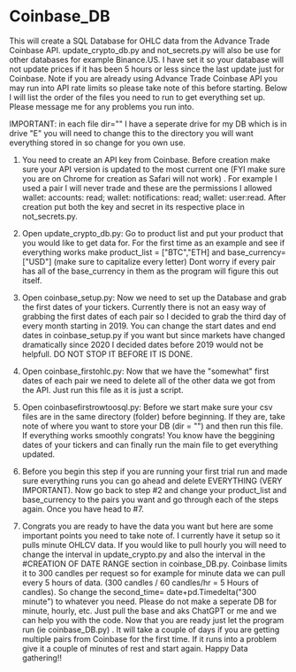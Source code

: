# Coinbase_DB
This will create a SQL Database for OHLC data from the Advance Trade Coinbase API. update_crypto_db.py and not_secrets.py will also be use for other databases for example Binance.US. I have set it so your database will not update prices if it has been 5 hours or less since the last update just for Coinbase. Note if you are already using Advance Trade Coinbase API you may run into API rate limits so please take note of this before starting. Below I will list the order of the files you need to run to get everything set up. Please message me for any problems you run into. 

IMPORTANT: in each file dir="" I have a seperate drive for my DB which is in drive "E" you will need to change this to the directory you will want everything stored in so change for you own use.

1. You need to create an API key from Coinbase. Before creation make sure your API version is updated to the most current one (FYI make    sure you are on Chrome for creation as Safari will not work) . For example I used a pair I will never trade and these are the permissions I allowed wallet: accounts: read; wallet: notifications: read; wallet: user:read. After creation put both the key and secret in its respective place in not_secrets.py.

2. Open update_crypto_db.py: 
Go to product list and put your product that you would like to get data for. For the first time as an example and see if everything     works make product_list = ["BTC","ETH] and base_currency= ["USD"] (make sure to capitalize every letter) Dont worry if every pair has all of the base_currency in them as the program will figure this out itself.
 
3. Open coinbase_setup.py: 
Now we need to set up the Database and grab the first dates of your tickers. Currently there is not an easy way of grabbing the first dates of each pair so I decided to grab the third day of every month starting in 2019. You can change the start dates and end dates in coinbase_setup.py if you want but since markets have changed dramatically since 2020 I decided dates before 2019 would not be helpfull. DO NOT STOP IT BEFORE IT IS DONE. 

4. Open coinbase_firstohlc.py: 
Now that we have the "somewhat" first dates of each pair we need to delete all of the other data we got from the API. Just run this file as it is just a script. 

5. Open coinbasefirstrowtoosql.py: 
Before we start make sure your csv files are in the same directory (folder) before beginning. If they are, take note of where you want to store your DB (dir = "") and then run this file. If everything works smoothly congrats! You know have the beggining dates of your tickers and can finally run the main file to get everything updated. 

6. Before you begin this step if you are running your first trial run and made sure everything runs you can go ahead and delete EVERYTHING (VERY IMPORTANT). Now go back to step #2 and change your product_list and base_currency to the pairs you want and go through each of the steps again. Once you have head to #7. 

7. Congrats you are ready to have the data you want but here are some important points you need to take note of. I currently have it setup so it pulls minute OHLCV data. If you would like to pull hourly you will need to change the interval in update_crypto.py and also the interval in the #CREATION OF DATE RANGE section in coinbase_DB.py. Coinbase limits it to 300 candles per request so for example for minute data we can pull every 5 hours of data. (300 candles / 60 candles/hr = 5 Hours of candles). So change the second_time= date+pd.Timedelta("300 minute") to whatever you need. Please do not make a seperate DB for minute, hourly, etc. Just pull the base and aks ChatGPT or me and we can help you with the code. Now that you are ready just let the program run (ie coinbase_DB.py) . It will take a couple of days if you are getting multiple pairs from Coinbase for the first time. If it runs into a problem give it a couple of minutes of rest and start again. Happy Data gathering!!
